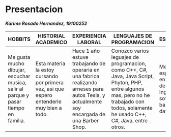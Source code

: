 # Presentacion
***Karime Rosado Hernandez, 19100252***


| **HOBBITS** | **HISTORIAL ACADEMICO** | **EXPERIENCIA LABORAL** | **LENGUAJES DE PROGRAMACION** | **ESPECIALIDAD** | 
|-------------|-------------------------|-------------------------|-------------------------------|------------------|
| Me gusta mucho dibujar, escuchar musica, salir al parque y pasar tiempo en familia. | Esta materia la estoy cursando por primera vez, asi que espero entenderle muy bien a todo. | Hace 1 año estuve trabajando de operaria en una fabrica realizando arneses para autos Tesla, y actualmente soy encargada de una Barber Shop. | Conozco varios leguajes de programacion, como C++, C#, Java, Java Script, Phyton, PHP, entre algunos mas, pero no he trabajado con todos, solamente he usado C++, C#, Java, entre otros. | Me gustaria especializarme en Desarrollo de software o Ingenieria de software y bases de datos. |


